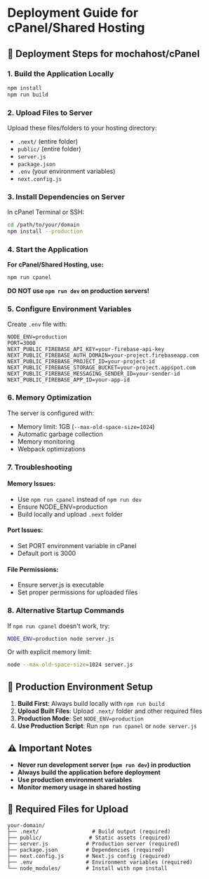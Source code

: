# Deployment Guide for cPanel/Shared Hosting

## 🚀 Deployment Steps for mochahost/cPanel

### 1. Build the Application Locally
```bash
npm install
npm run build
```

### 2. Upload Files to Server
Upload these files/folders to your hosting directory:
- `.next/` (entire folder)
- `public/` (entire folder) 
- `server.js`
- `package.json`
- `.env` (your environment variables)
- `next.config.js`

### 3. Install Dependencies on Server
In cPanel Terminal or SSH:
```bash
cd /path/to/your/domain
npm install --production
```

### 4. Start the Application
**For cPanel/Shared Hosting, use:**
```bash
npm run cpanel
```

**DO NOT use `npm run dev` on production servers!**

### 5. Configure Environment Variables
Create `.env` file with:
```env
NODE_ENV=production
PORT=3000
NEXT_PUBLIC_FIREBASE_API_KEY=your-firebase-api-key
NEXT_PUBLIC_FIREBASE_AUTH_DOMAIN=your-project.firebaseapp.com
NEXT_PUBLIC_FIREBASE_PROJECT_ID=your-project-id
NEXT_PUBLIC_FIREBASE_STORAGE_BUCKET=your-project.appspot.com
NEXT_PUBLIC_FIREBASE_MESSAGING_SENDER_ID=your-sender-id
NEXT_PUBLIC_FIREBASE_APP_ID=your-app-id
```

### 6. Memory Optimization
The server is configured with:
- Memory limit: 1GB (`--max-old-space-size=1024`)
- Automatic garbage collection
- Memory monitoring
- Webpack optimizations

### 7. Troubleshooting

#### Memory Issues:
- Use `npm run cpanel` instead of `npm run dev`
- Ensure NODE_ENV=production
- Build locally and upload `.next` folder

#### Port Issues:
- Set PORT environment variable in cPanel
- Default port is 3000

#### File Permissions:
- Ensure server.js is executable
- Set proper permissions for uploaded files

### 8. Alternative Startup Commands

If `npm run cpanel` doesn't work, try:
```bash
NODE_ENV=production node server.js
```

Or with explicit memory limit:
```bash
node --max-old-space-size=1024 server.js
```

## 🔧 Production Environment Setup

1. **Build First**: Always build locally with `npm run build`
2. **Upload Built Files**: Upload `.next/` folder and other required files
3. **Production Mode**: Set `NODE_ENV=production`
4. **Use Production Script**: Run `npm run cpanel` or `node server.js`

## ⚠️ Important Notes

- **Never run development server (`npm run dev`) in production**
- **Always build the application before deployment**
- **Use production environment variables**
- **Monitor memory usage in shared hosting**

## 📁 Required Files for Upload

```
your-domain/
├── .next/                 # Build output (required)
├── public/               # Static assets (required)
├── server.js            # Production server (required)
├── package.json         # Dependencies (required)
├── next.config.js       # Next.js config (required)
├── .env                 # Environment variables (required)
└── node_modules/        # Install with npm install
```
